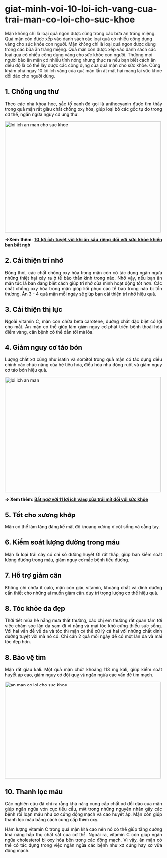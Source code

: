 # giat-minh-voi-10-loi-ich-vang-cua-trai-man-co-loi-cho-suc-khoe
Mận không chỉ là loại quả ngon được dùng trong các bữa ăn tráng miệng. Quả mận còn được xếp vào danh sách các loại quả có nhiều công dụng vàng cho sức khỏe con người. 
Mận không chỉ là loại quả ngon được dùng trong các bữa ăn tráng miệng. Quả mận còn được xếp vào danh sách các loại quả có nhiều công dụng vàng cho sức khỏe con người. Thường mọi người bảo ăn mận có nhiều tính nóng nhưng thực ra nếu bạn biết cách ăn điều độ là có thể lấy được các công dụng của quả mận cho sức khỏe. Củng khám phá ngay 10 lợi ích vàng của quả mận lấn át mặt hại mang lại sức khỏe dồi dào cho người dùng.</span></p>

<h2 style="text-align: justify;"><span style="color: #000000;"><strong>1. Chống ung thư</strong></span></h2>
<p style="text-align: justify;"><span style="color: #000000;">Theo các nhà khoa học, sắc tố xanh đỏ gọi là anthocyanin được tìm thấy trong quả mận rất giàu chất chống oxy hóa, giúp loại bỏ các gốc tự do trong cơ thể, ngăn ngừa nguy cơ ung thư.</span></p>
<p style="text-align: justify;"><span style="color: #000000;"><img class="aligncenter wp-image-13254" src="https://nongsandungha.com/wp-content/uploads/2018/07/loi-ich-an-man-cho-suc-khoe.jpg" alt="loi ich an man cho suc khoe" width="500" height="357" /></span></p>
<p style="text-align: justify;"><span style="color: #000000;"><strong>=&gt;Xem thêm</strong>: <a href="https://www.linkedin.com/pulse/10-l%E1%BB%A3i-%C3%ADch-tuy%E1%BB%87t-v%E1%BB%9Di-khi-%C4%83n-s%E1%BA%A7u-ri%C3%AAng-%C4%91%E1%BB%91i-v%E1%BB%9Bi-s%E1%BB%A9c-kh%E1%BB%8Fe-dung-ha/?published=t"><strong>10 lợi ích tuyệt vời khi ăn sầu riêng đối với sức khỏe khiến bạn bất ngờ</strong></a></span></p>

<h2 style="text-align: justify;"><span style="color: #000000;"><strong>2. Cải thiện trí nhớ</strong></span></h2>
<p style="text-align: justify;"><span style="color: #000000;">Đồng thời, các chất chống oxy hóa trong mận còn có tác dụng ngăn ngừa những thiệt hại xảy ra ở tế bào thần kinh trong não. Nhờ vậy, nếu bạn ăn mận tức là bạn đang biết cách giúp trí nhớ của mình hoạt động tốt hơn. Các chất chống oxy hóa trong mận giúp hồi phục các tế bào trong não bị tổn thương. Ăn 3 - 4 quả mận mỗi ngày sẽ giúp bạn cải thiện trí nhớ hiệu quả.</span></p>

<h2 style="text-align: justify;"><span style="color: #000000;"><strong>3. Cải thiện thị lực</strong></span></h2>
<p style="text-align: justify;"><span style="color: #000000;">Ngoài vitamin C, mận còn chứa beta carotene, dưỡng chất đặc biệt có lợi cho mắt. Ăn mận có thể giúp làm giảm nguy cơ phát triển bệnh thoái hóa điểm vàng, căn bệnh có thể dẫn tới mù lòa.</span></p>

<h2 style="text-align: justify;"><span style="color: #000000;"><strong>4. Giảm nguy cơ táo bón</strong></span></h2>
<p style="text-align: justify;"><span style="color: #000000;">Lượng chất xơ cũng như isatin và sorbitol trong quả mận có tác dụng điều chỉnh các chức năng của hệ tiêu hóa, điều hòa nhu động ruột và giảm nguy cơ táo bón hiệu quả.</span></p>
<p style="text-align: justify;"><span style="color: #000000;"><img class="aligncenter wp-image-13255" src="https://nongsandungha.com/wp-content/uploads/2018/07/loi-ich-an-man.jpg" alt="loi ich an man" width="500" height="369" /></span></p>
<p style="text-align: justify;"><span style="color: #000000;"><strong>=&gt; Xem thêm</strong>: <strong><a href="https://medium.com/@nongsandungha/b%E1%BA%A5t-ng%E1%BB%9D-v%E1%BB%9Bi-11-l%E1%BB%A3i-%C3%ADch-v%C3%A0ng-c%E1%BB%A7a-tr%C3%A1i-m%C3%ADt-%C4%91%E1%BB%91i-v%E1%BB%9Bi-s%E1%BB%A9c-kh%E1%BB%8Fe-275f7813fabd">Bất ngờ với 11 lợi ích vàng của trái mít đối với sức khỏe</a></strong></span></p>

<h2 style="text-align: justify;"><span style="color: #000000;"><strong>5. Tốt cho xương khớp</strong></span></h2>
<p style="text-align: justify;"><span style="color: #000000;">Mận có thể làm tăng đáng kể mật độ khoáng xương ở cột sống và cẳng tay.</span></p>

<h2 style="text-align: justify;"><span style="color: #000000;"><strong>6. Kiểm soát lượng đường trong máu</strong></span></h2>
<p style="text-align: justify;"><span style="color: #000000;">Mận là loại trái cây có chỉ số đường huyết GI rất thấp, giúp bạn kiểm soát lượng đường trong máu, giảm nguy cơ mắc bệnh tiểu đường.</span></p>

<h2 style="text-align: justify;"><span style="color: #000000;"><strong>7. Hỗ trợ giảm cân</strong></span></h2>
<p style="text-align: justify;"><span style="color: #000000;">Không chỉ chứa ít calo, mận còn giàu vitamin, khoáng chất và dinh dưỡng cần thiết cho những ai muốn giảm cân, duy trì trọng lượng cơ thể hiệu quả.</span></p>

<h2 style="text-align: justify;"><span style="color: #000000;"><strong>8. Tóc khỏe da đẹp</strong></span></h2>
<p style="text-align: justify;"><span style="color: #000000;">Thời tiết mùa hè nắng mưa thất thường, các chị em thường rất quan tâm tới việc chăm sóc làn da sạm đi vì nắng và mái tóc khô cứng thiếu sức sống. Với hai vấn đề về da và tóc thì mận có thể xử lý cả hai với những chất dinh dưỡng tuyệt vời mà nó có. Chỉ cần 2 quả mỗi ngày để có một làn da và mái tóc đẹp hơn.</span></p>

<h2 style="text-align: justify;"><span style="color: #000000;"><strong>8. Bảo vệ tim</strong></span></h2>
<p style="text-align: justify;"><span style="color: #000000;">Mận rất giàu kali. Một quả mận chứa khoảng 113 mg kali, giúp kiểm soát huyết áp cao, giảm nguy cơ đột quỵ và ngăn ngừa các vấn đề tim mạch.</span></p>
<p style="text-align: justify;"><span style="color: #000000;"><img class="aligncenter wp-image-13256" src="https://nongsandungha.com/wp-content/uploads/2018/07/an-man-co-loi-cho-suc-khoe.jpg" alt="an man co loi cho suc khoe" width="500" height="311" /></span></p>

<h2 style="text-align: justify;"><span style="color: #000000;"><strong>10. Thanh lọc máu</strong></span></h2>
<p style="text-align: justify;"><span style="color: #000000;">Các nghiên cứu đã chỉ ra rằng khả năng cung cấp chất xơ dồi dào của mận giúp ngăn ngừa vón cục tiểu cầu, một trong những nguyên nhân gây các bệnh rối loạn máu như xơ cứng động mạch và cao huyết áp. Mận còn giúp thanh lọc máu bằng cách cung cấp thêm oxy.</span></p>
<p style="text-align: justify;"><span style="color: #000000;">Hàm lượng vitamin C trong quả mận khá cao nên nó có thể giúp tăng cường khả năng hấp thụ chất sắt của cơ thể. Ngoài ra, vitamin C còn giúp ngăn ngừa cholesterol bị oxy hóa bên trong các động mạch. Vì vậy, ăn mận có thể có tác dụng trong việc ngăn ngừa các bệnh như xơ cứng hay xơ vữa động mạch.
